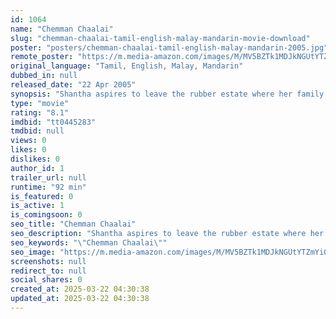 ```yaml
---
id: 1064
name: "Chemman Chaalai"
slug: "chemman-chaalai-tamil-english-malay-mandarin-movie-download"
poster: "posters/chemman-chaalai-tamil-english-malay-mandarin-2005.jpg"
remote_poster: "https://m.media-amazon.com/images/M/MV5BZTk1MDJkNGUtYTZmYi00ZjJlLWFkZDUtMzIwOGZhNGM4MjkxXkEyXkFqcGdeQXVyMDM3MzU0Ng@@._V1_SX300.jpg"
original_language: "Tamil, English, Malay, Mandarin"
dubbed_in: null
released_date: "22 Apr 2005"
synopsis: "Shantha aspires to leave the rubber estate where her family lives in and further her studies. Her dream becomes a difficult one to achieve due to heavy financial burden."
type: "movie"
rating: "8.1"
imdbid: "tt0445283"
tmdbid: null
views: 0
likes: 0
dislikes: 0
author_id: 1
trailer_url: null
runtime: "92 min"
is_featured: 0
is_active: 1
is_comingsoon: 0
seo_title: "Chemman Chaalai"
seo_description: "Shantha aspires to leave the rubber estate where her family lives in and further her studies. Her dream becomes a difficult one to achieve due to heavy financial burden."
seo_keywords: "\"Chemman Chaalai\""
seo_image: "https://m.media-amazon.com/images/M/MV5BZTk1MDJkNGUtYTZmYi00ZjJlLWFkZDUtMzIwOGZhNGM4MjkxXkEyXkFqcGdeQXVyMDM3MzU0Ng@@._V1_SX300.jpg"
screenshots: null
redirect_to: null
social_shares: 0
created_at: 2025-03-22 04:30:38
updated_at: 2025-03-22 04:30:38
---
```


